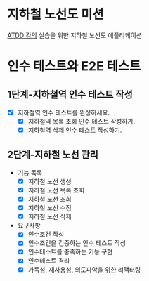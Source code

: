# 지하철 노선도 미션
[ATDD 강의](https://edu.nextstep.camp/c/R89PYi5H) 실습을 위한 지하철 노선도 애플리케이션

# 인수 테스트와 E2E 테스트

## 1단계-지하철역 인수 테스트 작성
- [x] 지하철역 인수 테스트를 완성하세요.
  - [x] 지하철역 목록 조회 인수 테스트 작성하기.
  - [x] 지하철역 삭제 인수 테스트 작성하기.

## 2단계-지하철 노선 관리

* 기능 목록
  * [x] 지하철 노선 생성
  * [x] 지하철 노선 목록 조회
  * [x] 지하철 노선 조회
  * [x] 지하철 노선 수정 
  * [x] 지하철 노선 삭제

* 요구사항
  * [x] 인수조건 작성
  * [x] 인수조건을 검증하는 인수 테스트 작성
  * [x] 인수테스트를 충족하는 기능 구현
  * [x] 인수테스트 격리
  * [x] 가독성, 재사용성, 의도파악을 위한 리팩터링
